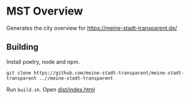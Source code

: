 # MST Overview

Generates the city overview for https://meine-stadt-transparent.de/

## Building

Install poetry, node and npm.

```shell script
git clone https://github.com/meine-stadt-transparent/meine-stadt-transparent ..//meine-stadt-transparent
```

Run `build.sh`. Open [dist/index.html](dist/index.html)
